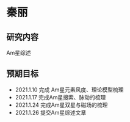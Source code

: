 # 秦丽

## 研究内容

Am星综述

## 预期目标

- 2021.1.10 完成 Am星元素风度、理论模型梳理
- 2021.1.17 完成Am星搜索、脉动的梳理
- 2021.1.24 完成Am星双星与磁场的梳理
- 2021.1.26 提交Am星综述文章